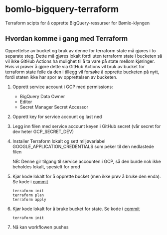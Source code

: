 # bomlo-bigquery-terraform
Terraform scipts for å opprette BigQuery-ressurser for Bømlo-klyngen

## Hvordan komme i gang med Terraform
Opprettelse av bucket og bruk av denne for terraform state må gjøres i to separate steg. Dette må gjøres lokalt fordi uten terraform state i bucketen så vil ikke GitHub Actions ha mulighet til å ta vare på state mellom kjøringer. Hvis vi prøver å gjøre dette via GitHub Actions vil bruk av bucket for terraform state feile da den i tillegg vil forsøke å opprette bucketen på nytt, fordi staten ikke har spor av opprettelsen av bucketen.
1. Opprett service account i GCP med permissions:
   * BigQuery Data Owner
   * Editor
   * Secret Manager Secret Accessor
  
2. Opprett key for service account og last ned
3. Legg inn filen med service account keyen i GitHub secret (vår secret for dev heter GCP_SECRET_DEV)
4. Installer Terraform lokalt og sett miljøvariabel GOOGLE_APPLICATION_CREDENTIALS som peker til den nedlastede filen
    
    NB: Denne gir tilgang til service accounten i GCP, så den burde nok ikke beholdes lokalt, spesielt for prod
5. Kjør kode lokalt for å opprette bucket (men ikke prøv å bruke den enda). Se kode i [commit](https://github.com/navikt/bomlo-bigquery-terraform/commit/3a6b7edb78a29052cd1e1dfae54c5ac3404768f8) 
    ```
    terraform init
    terraform plan
    terraform apply
    ```    
6. Kjør kode lokalt for å bruke bucket for state. Se kode i [commit](https://github.com/navikt/bomlo-bigquery-terraform/commit/42b61393184652e12f2efaf9bb974e7c7cfbeefb)
     ```
    terraform init
    ```   
7. Nå kan workflowen pushes
